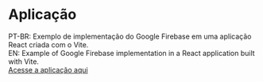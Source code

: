 # Aplicação

PT-BR: Exemplo de implementação do Google Firebase em uma aplicação React criada com o Vite.
<br />
EN: Example of Google Firebase implementation in a React application built with Vite.
<br />
[Acesse a aplicação aqui](https://google-auth-example.vercel.app/)
